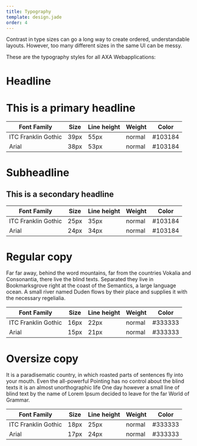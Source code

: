 ```yaml
---
title: Typography
template: design.jade
order: 4
---
```


Contrast in type sizes can go a long way to create ordered, understandable layouts. However, too many different sizes in the same UI can be messy.

These are the typography styles for all AXA Webapplications:

# Headline

<h1 class="heading heading--page" >This is a primary headline</h1>

Font Family | Size | Line height | Weight | Color
--- | --- | --- | --- | ---
ITC Franklin Gothic | 39px | 55px | normal | #103184
Arial | 38px | 53px | normal | #103184

# Subheadline

<h2 class="heading heading--secondary" >This is a secondary headline</h2>

Font Family | Size | Line height | Weight | Color
--- | --- | --- | --- | ---
ITC Franklin Gothic | 25px | 35px | normal | #103184
Arial | 24px | 34px | normal | #103184

# Regular copy

<p class="paragraph" >
Far far away, behind the word mountains, far from the countries Vokalia and Consonantia, there live the blind texts. Separated they live in Bookmarksgrove right at the coast of the Semantics, a large language ocean. A small river named Duden flows by their place and supplies it with the necessary regelialia. 
</p>

Font Family | Size | Line height | Weight | Color
--- | --- | --- | --- | ---
ITC Franklin Gothic | 16px | 22px | normal | #333333
Arial | 15px | 21px | normal | #333333

# Oversize copy

<p class="paragraph paragraph--large" >
It is a paradisematic country, in which roasted parts of sentences fly into your mouth. Even the all-powerful Pointing has no control about the blind texts it is an almost unorthographic life One day however a small line of blind text by the name of Lorem Ipsum decided to leave for the far World of Grammar. 
</p>

Font Family | Size | Line height | Weight | Color
--- | --- | --- | --- | ---
ITC Franklin Gothic | 18px | 25px | normal | #333333
Arial | 17px | 24px | normal | #333333

<!-- Copyright AXA Versicherungen AG 2015 -->
